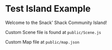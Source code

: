 # Test Island Example

Welcome to the Snack' Shack Community Island!

Custom Scene file is found at `public/Scene.js`

Custom Map file at `public/map.json`

